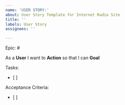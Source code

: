 ```yaml
---
name: 'USER STORY:'
about: User Story Template for Internet Radio Site
title: ''
labels: User Story
assignees: ''

---
```


Epic: #

As a **User** I want to **Action** so that I can **Goal**

Tasks:
- [ ]

Acceptance Criteria:
- [ ]
